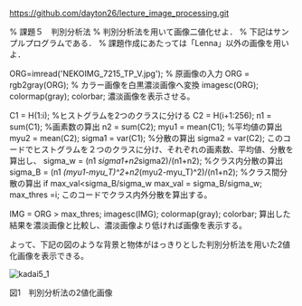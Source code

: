 https://github.com/dayton26/lecture_image_processing.git

% 課題５　判別分析法
% 判別分析法を用いて画像二値化せよ．
% 下記はサンプルプログラムである．
% 課題作成にあたっては「Lenna」以外の画像を用いよ．

ORG=imread('NEKOIMG_7215_TP_V.jpg'); % 原画像の入力
ORG = rgb2gray(ORG); % カラー画像を白黒濃淡画像へ変換
imagesc(ORG); colormap(gray); colorbar;
濃淡画像を表示させる。

C1 = H(1:i); %ヒストグラムを2つのクラスに分ける
C2 = H(i+1:256);
n1 = sum(C1); %画素数の算出
n2 = sum(C2);
myu1 = mean(C1); %平均値の算出
myu2 = mean(C2);
sigma1 = var(C1); %分散の算出
sigma2 = var(C2);
このコードでヒストグラムを２つのクラスに分け、それぞれの画素数、平均値、分散を算出し、
sigma_w = (n1 *sigma1+n2*sigma2)/(n1+n2); %クラス内分散の算出
sigma_B = (n1 *(myu1-myu_T)^2+n2*(myu2-myu_T)^2)/(n1+n2); %クラス間分散の算出
if max_val<sigma_B/sigma_w
max_val = sigma_B/sigma_w;
max_thres =i;
このコードでクラス内外分散を算出する。

IMG = ORG > max_thres;
imagesc(IMG); colormap(gray); colorbar;
算出した結果を濃淡画像と比較し、濃淡画像より低ければ画像を表示する。

よって、下記の図のような背景と物体がはっきりとした判別分析法を用いた2値化画像を表示できる。

![kadai5_1](https://user-images.githubusercontent.com/28531844/28505510-9471feb0-705f-11e7-8e2d-94ca8a9ff377.png)

図1　判別分析法の2値化画像
